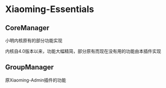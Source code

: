 # Xiaoming-Essentials

## CoreManager

  小明内核原有的部分功能实现
  
  内核自4.0版本以来，功能大幅精简，部分原有而现在没有用的功能由本插件实现
  
## GroupManager

  原Xiaoming-Admin插件的功能

